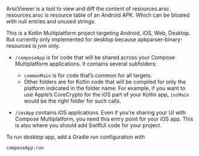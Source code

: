 ArscViewer is a tool to view and diff the content of resources.arsc. resources.arsc is resource table of an Android APK. Which can be bloated with null entries and unused strings.

This is a Kotlin Multiplatform project targeting Android, iOS, Web, Desktop. But currently only implemented for desktop because apkparser-binary-resources is jvm only.

* `/composeApp` is for code that will be shared across your Compose Multiplatform applications.
  It contains several subfolders:
  - `commonMain` is for code that’s common for all targets.
  - Other folders are for Kotlin code that will be compiled for only the platform indicated in the folder name.
    For example, if you want to use Apple’s CoreCrypto for the iOS part of your Kotlin app,
    `iosMain` would be the right folder for such calls.

* `/iosApp` contains iOS applications. Even if you’re sharing your UI with Compose Multiplatform, 
  you need this entry point for your iOS app. This is also where you should add SwiftUI code for your project.

To run desktop app, add a Gradle run configuration with 
```shell
composeApp:run
```
